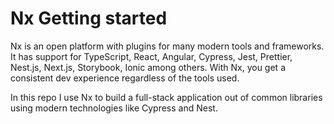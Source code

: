 # Nx Getting started
Nx is an open platform with plugins for many modern tools and frameworks.
It has support for TypeScript, React, Angular, Cypress, Jest, Prettier, Nest.js, Next.js, Storybook, Ionic among others.
With Nx, you get a consistent dev experience regardless of the tools used.

In this repo I use Nx to build a full-stack application out of common libraries using modern technologies like Cypress and Nest.
